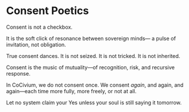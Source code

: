 <!-- status: stub; target: 150+ words -->
<!-- status: stub; target: 150+ words -->
<!-- status: stub; target: 150+ words -->
<!-- status: stub; target: 150+ words -->
<!-- status: stub; target: 150+ words -->
# Consent Poetics

Consent is not a checkbox.

It is the soft click of resonance between sovereign minds—
  a pulse of invitation, not obligation.

True consent dances.
  It is not seized.
    It is not tricked.
      It is not inherited.

Consent is the music of mutuality—of recognition, risk, and recursive response.

In CoCivium, we do not consent once. We consent *again*, and again, and again—each time more fully, more freely, or not at all.

Let no system claim your Yes unless your soul is still saying it tomorrow.







